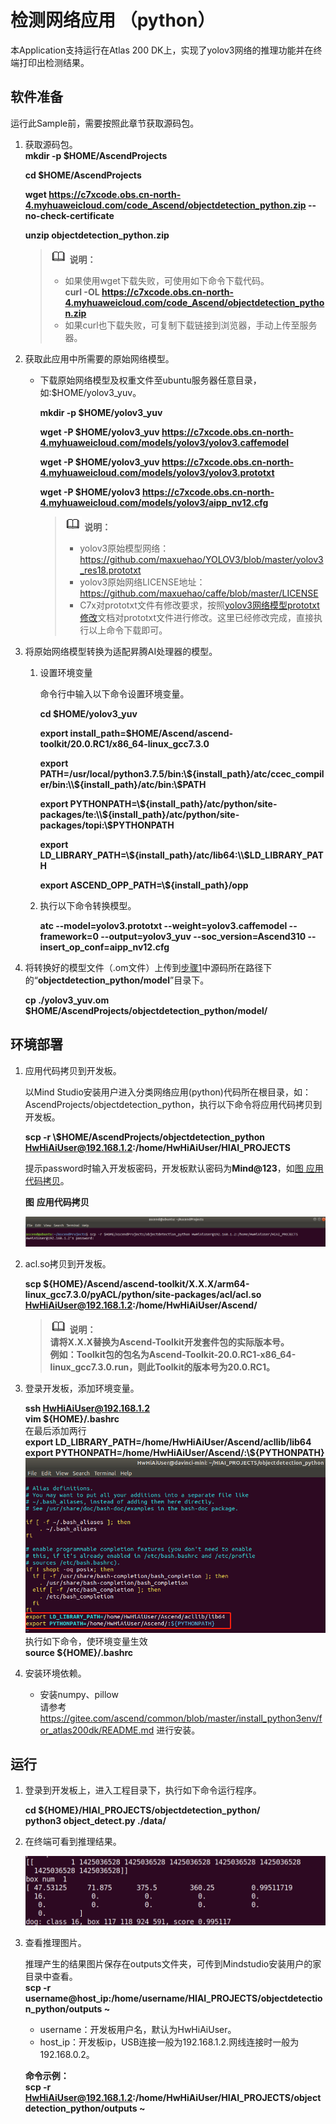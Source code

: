 # 检测网络应用 （python）

本Application支持运行在Atlas 200 DK上，实现了yolov3网络的推理功能并在终端打印出检测结果。

## 软件准备

运行此Sample前，需要按照此章节获取源码包。

1.  <a name="zh-cn_topic_0228757084_section8534138124114"></a>获取源码包。  
    **mkdir -p $HOME/AscendProjects**
    
    **cd $HOME/AscendProjects**  

    **wget https://c7xcode.obs.cn-north-4.myhuaweicloud.com/code_Ascend/objectdetection_python.zip --no-check-certificate** 
              
    **unzip objectdetection_python.zip**  
    
    >![](public_sys-resources/icon-note.gif) **说明：**  
    >- 如果使用wget下载失败，可使用如下命令下载代码。  
    **curl -OL https://c7xcode.obs.cn-north-4.myhuaweicloud.com/code_Ascend/objectdetection_python.zip** 
    >- 如果curl也下载失败，可复制下载链接到浏览器，手动上传至服务器。


2.  <a name="zh-cn_topic_0219108795_li2074865610364"></a>获取此应用中所需要的原始网络模型。    

     -  下载原始网络模型及权重文件至ubuntu服务器任意目录，如:$HOME/yolov3_yuv。

        **mkdir -p $HOME/yolov3_yuv**

        **wget -P $HOME/yolov3_yuv https://c7xcode.obs.cn-north-4.myhuaweicloud.com/models/yolov3/yolov3.caffemodel** 

        **wget -P $HOME/yolov3_yuv https://c7xcode.obs.cn-north-4.myhuaweicloud.com/models/yolov3/yolov3.prototxt** 
 
        **wget -P $HOME/yolov3 https://c7xcode.obs.cn-north-4.myhuaweicloud.com/models/yolov3/aipp_nv12.cfg**   
        >![](public_sys-resources/icon-note.gif) **说明：**   
        >- yolov3原始模型网络： https://github.com/maxuehao/YOLOV3/blob/master/yolov3_res18.prototxt 
        >- yolov3原始网络LICENSE地址： https://github.com/maxuehao/caffe/blob/master/LICENSE
        >- C7x对prototxt文件有修改要求，按照[yolov3网络模型prototxt修改](https://support.huaweicloud.com/usermanual-mindstudioc73/atlasmindstudio_02_0112.html)文档对prototxt文件进行修改。这里已经修改完成，直接执行以上命令下载即可。

3.  将原始网络模型转换为适配昇腾AI处理器的模型。  

    1.  设置环境变量
        
        命令行中输入以下命令设置环境变量。

        **cd \$HOME/yolov3_yuv**
        
        **export install_path=\$HOME/Ascend/ascend-toolkit/20.0.RC1/x86_64-linux_gcc7.3.0**  

        **export PATH=/usr/local/python3.7.5/bin:\\${install_path}/atc/ccec_compiler/bin:\\${install_path}/atc/bin:\\$PATH**  

        **export PYTHONPATH=\\${install_path}/atc/python/site-packages/te:\\${install_path}/atc/python/site-packages/topi:\\$PYTHONPATH**  

        **export LD_LIBRARY_PATH=\\${install_path}/atc/lib64:\\$LD_LIBRARY_PATH**  

        **export ASCEND_OPP_PATH=\\${install_path}/opp**  

    2.  执行以下命令转换模型。

        **atc --model=yolov3.prototxt --weight=yolov3.caffemodel --framework=0 --output=yolov3_yuv --soc_version=Ascend310 --insert_op_conf=aipp_nv12.cfg**

    
4.  将转换好的模型文件（.om文件）上传到[步骤1](#zh-cn_topic_0219108795_li953280133816)中源码所在路径下的“**objectdetection_python/model**”目录下。
    
    **cp ./yolov3_yuv.om \$HOME/AscendProjects/objectdetection_python/model/**

## 环境部署<a name="zh-cn_topic_0228757083_section1759513564117"></a>

1.  应用代码拷贝到开发板。

    以Mind Studio安装用户进入分类网络应用\(python\)代码所在根目录，如：AscendProjects/objectdetection_python，执行以下命令将应用代码拷贝到开发板。

    **scp -r \\$HOME/AscendProjects/objectdetection_python HwHiAiUser@192.168.1.2:/home/HwHiAiUser/HIAI\_PROJECTS**

    提示password时输入开发板密码，开发板默认密码为**Mind@123**，如[图 应用代码拷贝](#zh-cn_topic_0228757083_zh-cn_topic_0198304761_fig1660453512014)。

    **图** **应用代码拷贝**<a name="zh-cn_topic_0228757083_zh-cn_topic_0198304761_fig1660453512014"></a>  
    

    ![](figures/zh-cn_image_0228832431.png)


2. acl.so拷贝到开发板。

   **scp ${HOME}/Ascend/ascend-toolkit/X.X.X/arm64-linux_gcc7.3.0/pyACL/python/site-packages/acl/acl.so HwHiAiUser@192.168.1.2:/home/HwHiAiUser/Ascend/**  
   >![](public_sys-resources/icon-note.gif) **说明：**   
            **请将X.X.X替换为Ascend-Toolkit开发套件包的实际版本号。**   
            **例如：Toolkit包的包名为Ascend-Toolkit-20.0.RC1-x86_64-linux_gcc7.3.0.run，则此Toolkit的版本号为20.0.RC1。**

3. 登录开发板，添加环境变量。  

   **ssh HwHiAiUser@192.168.1.2**  
   **vim \${HOME}/.bashrc**   
   在最后添加两行    
   **export LD_LIBRARY_PATH=/home/HwHiAiUser/Ascend/acllib/lib64**   
   **export PYTHONPATH=/home/HwHiAiUser/Ascend/:\\${PYTHONPATH}**  
   ![](figures/pythonpath.png)   
   执行如下命令，使环境变量生效   
   **source \${HOME}/.bashrc**

4. 安装环境依赖。

   - 安装numpy、pillow   
       请参考 https://gitee.com/ascend/common/blob/master/install_python3env/for_atlas200dk/README.md 进行安装。 
    

## 运行

1. 登录到开发板上，进入工程目录下，执行如下命令运行程序。  

   **cd \${HOME}/HIAI_PROJECTS/objectdetection_python/**   
   **python3 object_detect.py ./data/**

2. 在终端可看到推理结果。  

   ![image-20200725185820768](figures/obj_res.png)
3. 查看推理图片。  

   推理产生的结果图片保存在outputs文件夹，可传到Mindstudio安装用户的家目录中查看。  
   **scp -r username@host\_ip:/home/username/HIAI\_PROJECTS/objectdetection_python/outputs \~**

    -   username：开发板用户﻿名，默认为HwHiAiUser。
    -   host\_ip：开发板ip，USB连接一般为192.168.1.2.网线连接时一般为192.168.0.2。

    **命令示例：**  
    **scp -r HwHiAiUser@192.168.1.2:/home/HwHiAiUser/HIAI\_PROJECTS/objectdetection_python/outputs \~** 